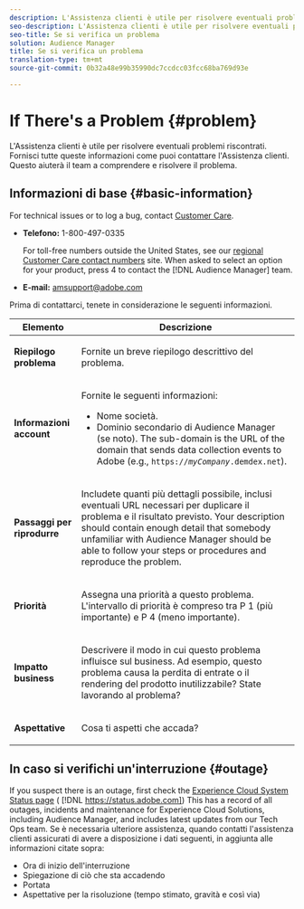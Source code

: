 ```yaml
---
description: L'Assistenza clienti è utile per risolvere eventuali problemi riscontrati. Fornisci tutte queste informazioni come puoi contattare l'Assistenza clienti. Questo aiuterà il team a comprendere e risolvere il problema.
seo-description: L'Assistenza clienti è utile per risolvere eventuali problemi riscontrati. Fornisci tutte queste informazioni come puoi contattare l'Assistenza clienti. Questo aiuterà il team a comprendere e risolvere il problema.
seo-title: Se si verifica un problema
solution: Audience Manager
title: Se si verifica un problema
translation-type: tm+mt
source-git-commit: 0b32a48e99b35990dc7ccdcc03fcc68ba769d93e

---
```



# If There's a Problem {#problem}

L'Assistenza clienti è utile per risolvere eventuali problemi riscontrati. Fornisci tutte queste informazioni come puoi contattare l'Assistenza clienti. Questo aiuterà il team a comprendere e risolvere il problema.

## Informazioni di base {#basic-information}

<!-- 

r_problem.xml

 -->

For technical issues or to log a bug, contact [Customer Care](https://helpx.adobe.com/marketing-cloud/contact-support.html).

* **Telefono:** 1-800-497-0335

   For toll-free numbers outside the United States, see our [regional Customer Care contact numbers](https://helpx.adobe.com/contact/dma-external/DMACustomeCareRegionalPhoneNumbers.html) site. When asked to select an option for your product, press 4 to contact the [!DNL Audience Manager] team.

* **E-mail:** amsupport@adobe.com

Prima di contattarci, tenete in considerazione le seguenti informazioni.

<table id="table_28E76031E2804265B1A48AB2659F68F0"> 
 <thead> 
  <tr> 
   <th colname="col1" class="entry"> Elemento </th> 
   <th colname="col2" class="entry"> Descrizione </th> 
  </tr>
 </thead>
 <tbody> 
  <tr> 
   <td colname="col1"> <p><b>Riepilogo problema</b> </p> </td> 
   <td colname="col2"> <p>Fornite un breve riepilogo descrittivo del problema. </p> </td> 
  </tr> 
  <tr> 
   <td colname="col1"> <p><b>Informazioni account</b> </p> </td> 
   <td colname="col2"> <p>Fornite le seguenti informazioni: </p> <p> 
     <ul id="ul_6ACF6EF2165C4041A891FF36D78BBA63"> 
      <li id="li_86573CAAE8454BE6BDF44F9A8281FF95">Nome società. </li> 
      <li id="li_8259BB738BA84A13982A8E84BCF56B2A"><span class="keyword"> Dominio secondario di Audience Manager</span> (se noto). The sub-domain is the URL of the domain that sends data collection events to <span class="keyword"> Adobe</span> (e.g., <code>https://<i>myCompany</i>.demdex.net</code>). </li> 
     </ul> </p> </td> 
  </tr> 
  <tr> 
   <td colname="col1"> <p><b>Passaggi per riprodurre</b> </p> </td> 
   <td colname="col2"> <p>Includete quanti più dettagli possibile, inclusi eventuali URL necessari per duplicare il problema e il risultato previsto. Your description should contain enough detail that somebody unfamiliar with <span class="keyword"> Audience Manager</span> should be able to follow your steps or procedures and reproduce the problem. </p> </td> 
  </tr> 
  <tr> 
   <td colname="col1"> <p><b>Priorità</b> </p> </td> 
   <td colname="col2"> <p>Assegna una priorità a questo problema. L'intervallo di priorità è compreso tra P 1 (più importante) e P 4 (meno importante). </p> </td> 
  </tr> 
  <tr> 
   <td colname="col1"> <p><b>Impatto business</b> </p> </td> 
   <td colname="col2"> <p>Descrivere il modo in cui questo problema influisce sul business. Ad esempio, questo problema causa la perdita di entrate o il rendering del prodotto inutilizzabile? State lavorando al problema? </p> </td> 
  </tr> 
  <tr> 
   <td colname="col1"> <p><b>Aspettative</b> </p> </td> 
   <td colname="col2"> <p>Cosa ti aspetti che accada? </p> </td> 
  </tr> 
 </tbody> 
</table>

## In caso si verifichi un'interruzione {#outage}

If you suspect there is an outage, first check the [Experience Cloud System Status page](https://status.adobe.com) ( [!DNL https://status.adobe.com]) This has a record of all outages, incidents and maintenance for Experience Cloud Solutions, including Audience Manager, and includes latest updates from our Tech Ops team. Se è necessaria ulteriore assistenza, quando contatti l'assistenza clienti assicurati di avere a disposizione i dati seguenti, in aggiunta alle informazioni citate sopra:

* Ora di inizio dell'interruzione
* Spiegazione di ciò che sta accadendo
* Portata
* Aspettative per la risoluzione (tempo stimato, gravità e così via)